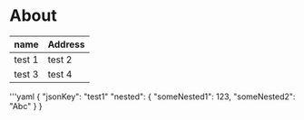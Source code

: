 # About

| name   | Address    |
| ----   | ---------- |
| test 1 | test 2     |
| test 3 | test 4     |

'''yaml
{
  "jsonKey": "test1"
  "nested": {
    "someNested1": 123,
    "someNested2": "Abc"
    }
}

